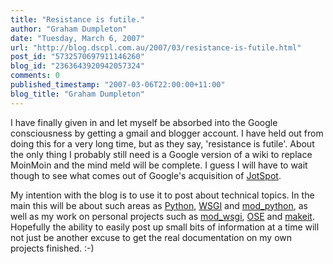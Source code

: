 ```yaml
---
title: "Resistance is futile."
author: "Graham Dumpleton"
date: "Tuesday, March 6, 2007"
url: "http://blog.dscpl.com.au/2007/03/resistance-is-futile.html"
post_id: "5732570697911146260"
blog_id: "2363643920942057324"
comments: 0
published_timestamp: "2007-03-06T22:00:00+11:00"
blog_title: "Graham Dumpleton"
---
```


I have finally given in and let myself be absorbed into the Google consciousness by getting a gmail and blogger account. I have held out from doing this for a very long time, but as they say, 'resistance is futile'. About the only thing I probably still need is a Google version of a wiki to replace MoinMoin and the mind meld will be complete. I guess I will have to wait though to see what comes out of Google's acquisition of [JotSpot](http://www.jotspot.com/).  
  
My intention with the blog is to use it to post about technical topics. In the main this will be about such areas as [Python](http://www.python.org/), [WSGI](http://www.python.org/dev/peps/pep-0333/) and [mod\_python](http://www.modpython.org/), as well as my work on personal projects such as [mod\_wsgi](http://www.modwsgi.org/), [OSE](http://www.dscpl.com.au/wiki/OSE) and [makeit](http://www.dscpl.com.au/wiki/Makeit). Hopefully the ability to easily post up small bits of information at a time will not just be another excuse to get the real documentation on my own projects finished. :-\)